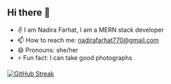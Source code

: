 ## Hi there 👋

- ✌️ I am Nadira Farhat, I am a MERN stack developer
- 📫 How to reach me: nadirafarhat770@gmail.com
- 😄 Pronouns: she/her
- ⚡ Fun fact: I can take good photographs

[![GitHub Streak](https://github-readme-streak-stats.herokuapp.com?user=NadiraFarhat&theme=shades-of-purple)](https://git.io/streak-stats)

